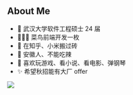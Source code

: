 ## About Me
-  🏫 武汉大学软件工程硕士 24 届
-  🧑🏻‍💻 菜鸟前端开发一枚
-  🧱 在知乎、小米搬过砖
-  🍜 安徽人、不能吃辣
-  🎹 喜欢玩游戏、看小说、看电影、弹钢琴
-  ✨ 希望秋招能有大厂 offer
  
![](https://w.wallhaven.cc/full/g7/wallhaven-g7wwoe.png)
